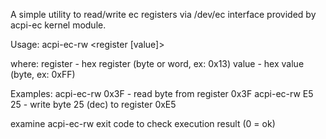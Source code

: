 A simple utility to read/write ec registers via /dev/ec interface provided by acpi-ec kernel module.

Usage: acpi-ec-rw <register [value]>

where:
register - hex register (byte or word, ex: 0x13)
value    - hex value (byte, ex: 0xFF)

Examples:
acpi-ec-rw 0x3F    - read byte from register 0x3F
acpi-ec-rw E5 25   - write byte 25 (dec) to register 0xE5

examine acpi-ec-rw exit code to check execution result (0 = ok)
